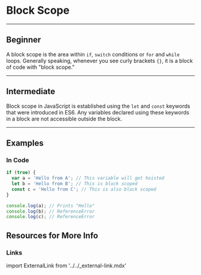 # Block Scope

---

## Beginner

A block scope is the area within `if`, `switch` conditions or `for` and `while` loops. Generally speaking, whenever you see curly brackets `{}`, it is a block of code with "block scope."

---

## Intermediate

Block scope in JavaScript is established using the `let` and `const` keywords that were introduced in ES6. Any variables declared using these keywords in a block are not accessible outside the block.

---

## Examples

### In Code

```js
if (true) {
  var a = 'Hello from A'; // This variable will get hoisted
  let b = 'Hello from B'; // This is block scoped
  const c = 'Hello from C'; // This is also block scoped
}

console.log(a); // Prints "Hello"
console.log(b); // ReferenceError
console.log(c); // ReferenceError
```

## Resources for More Info

### Links

import ExternalLink from '../../_external-link.mdx'

<ExternalLink
  href="https://medium.com/@allansendagi/block-scope-in-javascript-8fd2f909e848"
  label="Block Scope in JavaScript by Allan Sendagi"
/>